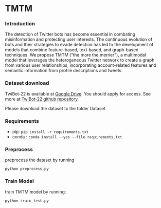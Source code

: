 # TMTM

### Introduction

The detection of Twitter bots has become essential in combating misinformation and protecting user interests. The continuous evolution of bots and their strategies to evade detection has led to the development of models that combine feature-based, text-based, and graph-based techniques. We propose TMTM ("the more the merrier"), a multimodal model that leverages the heterogeneous Twitter network to create a graph from various user relationships, incorporating account-related features and semantic information from profile descriptions and tweets.


### Dataset download

TwiBot-22 is available at [Google Drive](https://drive.google.com/drive/folders/1YwiOUwtl8pCd2GD97Q_WEzwEUtSPoxFs?usp=sharing). You should apply for access. See more at [TwiBot-22 github repository](https://github.com/LuoUndergradXJTU/TwiBot-22).

Please download the dataset to the folder Dataset. 

### Requirements

- pip: `pip install -r requirements.txt`
- conda : `conda install --yes --file requirements.txt `

### Preprocess

preprocess the dataset by running

   `python preprocess.py`

### Train Model

train TMTM model by running:

   `python train_test.py`

